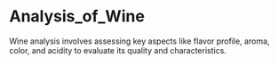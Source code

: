# Analysis_of_Wine
Wine analysis involves assessing key aspects like flavor profile, aroma, color, and acidity to evaluate its quality and characteristics.
